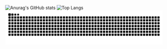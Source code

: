 ![Anurag's GitHub stats](https://github-readme-stats-git-masterrstaa-rickstaa.vercel.app/api?username=ygqygq2&show_icons=true&theme=radical&count_private=true)
![Top Langs](https://github-readme-stats-git-masterrstaa-rickstaa.vercel.app/api/top-langs/?username=ygqygq2)
![github contribution grid snake animation](https://raw.githubusercontent.com/ygqygq2/ygqygq2/output/github-contribution-grid-snake.svg)
